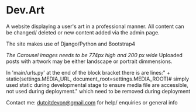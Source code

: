 # Dev.Art

A website displaying a user's art in a professional manner. 
All content can be changed/ deleted or new content added via the admin page.

The site makes use of Django/Python and Bootstrap4

*The Carousel images needs to be 774px high and 200 px wide*
Uploaded posts with artwork may be either landscape or portrait dimmensions.

In 'main/urls.py' at the end of the block bracket there is are lines:" + static(settings.MEDIA_URL, document_root=settings.MEDIA_ROOT)# simply used static during developmental stage to ensure media file are accessible, not used during deployment." which need to be removed during deployment

Contact me: dutoitdevon@gmail.com for help/ enquiries or general info
